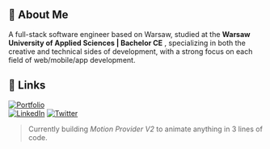 ## 🚀 About Me

A full-stack software engineer based on Warsaw, studied at the **Warsaw University of Applied Sciences | Bachelor CE** , specializing in both the creative and technical sides of development, with a strong focus on each field of web/mobile/app development.

## 🔗 Links

[![Portfolio](https://img.shields.io/badge/Portfolio-000?style=for-the-badge&logo=ko-fi&logoColor=white)](https://burakdev.com)  
[![LinkedIn](https://img.shields.io/badge/LinkedIn-0A66C2?style=for-the-badge&logo=linkedin&logoColor=white)](https://www.linkedin.com/in/burak-bilen-483772227/)
[![Twitter](https://img.shields.io/badge/Twitter-1DA1F2?style=for-the-badge&logo=twitter&logoColor=white)](https://twitter.com/burakdev)

> Currently building *Motion Provider V2* to animate anything in 3 lines of code.
